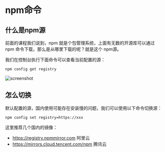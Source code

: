 # npm命令

## 什么是npm源

前面的课程我们说到，npm 就是个包管理系统，上面有无数的开源库可以通过 npm 命令下载，那么是从哪里下载的呢？就是这个 npm源。

我们在控制台执行下面命令可以查看当前配置的源：

```shell
npm config get registry
```

![screenshot](https://live.staticflickr.com/65535/52766683322_cd3914151e.jpg)

## 怎么切换

默认配置的源，国内使用可能存在安装慢的问题，我们可以使用以下命令切换源：

```shell
npm config set registry=https://xxx
```

这里推荐几个国内的镜像：

* https://registry.npmmirror.com 阿里云
* https://mirrors.cloud.tencent.com/npm 腾讯云
